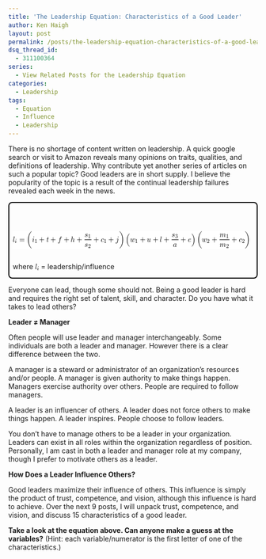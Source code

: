 ```yaml
---
title: 'The Leadership Equation: Characteristics of a Good Leader'
author: Ken Haigh
layout: post
permalink: /posts/the-leadership-equation-characteristics-of-a-good-leader/
dsq_thread_id:
  - 311100364
series:
  - View Related Posts for the Leadership Equation
categories:
  - Leadership
tags:
  - Equation
  - Influence
  - Leadership
---
```

There is no shortage of content written on leadership. A quick google search or visit to Amazon reveals many opinions on traits, qualities, and definitions of leadership. Why contribute yet another series of articles on such a popular topic? Good leaders are in short supply. I believe the popularity of the topic is a result of the continual leadership failures revealed each week in the news.

<div style="border: 2px solid #000; padding: 7px 7px 0px; margin-bottom: 7px; border-radius: 8px; -moz-border-radius: 8px; -webkit-border-radius: 8px;">
  <p class="ql-left-displayed-equation" style="line-height: 36px;">
    <span class="ql-right-eqno"> &nbsp; </span><span class="ql-left-eqno"> &nbsp; </span><img src="/wp-content/ql-cache/quicklatex.com-1add2105e78d180c2c56e665e406a4db_l3.png" height="36" width="477" class="ql-img-displayed-equation " alt="&#92;&#91; &#108;&#95;&#105;&#32;&#61;&#32;&#92;&#108;&#101;&#102;&#116;&#32;&#40;&#32;&#105;&#95;&#49;&#32;&#43;&#32;&#116;&#32;&#43;&#32;&#102;&#32;&#43;&#32;&#104;&#32;&#43;&#32;&#92;&#102;&#114;&#97;&#99;&#123;&#115;&#95;&#49;&#125;&#123;&#115;&#95;&#50;&#125;&#32;&#43;&#32;&#99;&#95;&#49;&#32;&#43;&#32;&#106;&#92;&#114;&#105;&#103;&#104;&#116;&#32;&#41;&#92;&#108;&#101;&#102;&#116;&#32;&#40;&#32;&#119;&#95;&#49;&#32;&#43;&#32;&#117;&#32;&#43;&#32;&#108;&#32;&#43;&#32;&#92;&#102;&#114;&#97;&#99;&#123;&#115;&#95;&#51;&#125;&#123;&#97;&#125;&#32;&#43;&#32;&#101;&#32;&#92;&#114;&#105;&#103;&#104;&#116;&#32;&#41;&#92;&#108;&#101;&#102;&#116;&#32;&#40;&#32;&#119;&#95;&#50;&#32;&#43;&#32;&#92;&#102;&#114;&#97;&#99;&#123;&#109;&#95;&#49;&#125;&#123;&#109;&#95;&#50;&#125;&#32;&#43;&#32;&#99;&#95;&#50;&#32;&#32;&#92;&#114;&#105;&#103;&#104;&#116;&#32;&#41; &#92;&#93;" title="Rendered by QuickLaTeX.com" />
  </p>
  
  <p>
    where <img src="/wp-content/ql-cache/quicklatex.com-0c4401c34d885cf9bd7f1d7f7e127004_l3.png" class="ql-img-inline-formula " alt="&#108;&#95;&#105;" title="Rendered by QuickLaTeX.com" height="13" width="8" style="vertical-align: -2px;" /> = leadership/influence
</div>

Everyone can lead, though some should not. Being a good leader is hard and requires the right set of talent, skill, and character. Do you have what it takes to lead others?

<!--more-->

**Leader ≠ Manager**

Often people will use leader and manager interchangeably. Some individuals are both a leader and manager. However there is a clear difference between the two.

A manager is a steward or administrator of an organization&#8217;s resources and/or people. A manager is given authority to make things happen. Managers exercise authority over others. People are required to follow managers.

A leader is an influencer of others. A leader does not force others to make things happen. A leader inspires. People choose to follow leaders.

You don&#8217;t have to manage others to be a leader in your organization. Leaders can exist in all roles within the organization regardless of position. Personally, I am cast in both a leader and manager role at my company, though I prefer to motivate others as a leader.

**How Does a Leader Influence Others?**

Good leaders maximize their influence of others. This influence is simply the product of trust, competence, and vision, although this influence is hard to achieve. Over the next 9 posts, I will unpack trust, competence, and vision, and discuss 15 characteristics of a good leader.

**Take a look at the equation above. Can anyone make a guess at the variables?** (Hint: each variable/numerator is the first letter of one of the characteristics.)

<!-- Start Shareaholic Recommendations Automatic -->

<!-- End Shareaholic Recommendations Automatic -->
